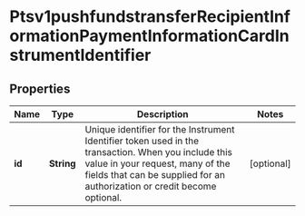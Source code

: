 
# Ptsv1pushfundstransferRecipientInformationPaymentInformationCardInstrumentIdentifier

## Properties
Name | Type | Description | Notes
------------ | ------------- | ------------- | -------------
**id** | **String** | Unique identifier for the Instrument Identifier token used in the transaction. When you include this value in your request, many of the fields that can be supplied for an authorization or credit become optional.  |  [optional]



